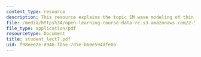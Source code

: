 ```yaml
---
content_type: resource
description: This resource explains the topic EM wave modeling of thin films.
file: /media/https%3A/open-learning-course-data-rc.s3.amazonaws.com/2-58j-radiative-transfer-spring-2006/f98eee2ed946fb5e7d5eb60e594dfe0a_student_lect7.pdf
file_type: application/pdf
resourcetype: Document
title: student_lect7.pdf
uid: f98eee2e-d946-fb5e-7d5e-b60e594dfe0a
---
```

